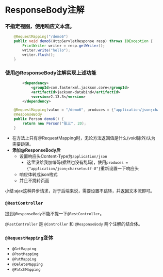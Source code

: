 # ResponseBody注解

### 不指定视图，使用响应文本流。

```java
    @RequestMapping("/demo6")
    public void demo6(HttpServletResponse resp) throws IOException {
        PrintWriter writer = resp.getWriter();
        writer.write("hello");
        writer.flush();
    }
```



### 使用@ResponseBody注解实现上述功能

```xml
        <dependency>
            <groupId>com.fasterxml.jackson.core</groupId>
            <artifactId>jackson-databind</artifactId>
            <version>2.13.3</version>
        </dependency>
```

```java
    @RequestMapping(value = "/demo6", produces = {"application/json;charset=utf-8"})
    @ResponseBody
    public Person demo6() {
        return new Person("张三", 20);
    }
```

- 在方法上只有＠RequestMapping时，无论方法返回值是什么(void除外)认为需要跳转。
- **添加@ResponseBody后**
  - 设置响应头Content-Type为`application/json`
    - 这里没给我加编码(据然也没有乱码)，使用`produces = {"application/json;charset=utf-8"}`重新设置一下响应头
  - 响应体转成json格式
  - 并且不跳转页面



小结:ajax这种异步请求，对于后端来说，需要设置不跳转，并返回文本流即可。



### `@RestController`

提到`@ResponseBody`不能不提一下`@RestController`。

`@RestController` 是 `@Controller` 和 `@ResponseBody` 两个注解的结合体。



### `@RequestMapping`变体

- `@GetMapping`
- `@PostMapping`
- `@PutMapping`
- `@DeleteMapping`
- `@PatchMapping`


